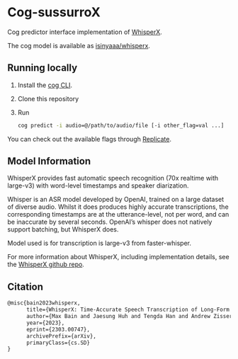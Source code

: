 # Cog-sussurroX

Cog predictor interface implementation of [WhisperX](https://github.com/m-bain/whisperX).

The cog model is available as [isinyaaa/whisperx](https://replicate.com/isinyaaa/whisperx).

## Running locally

1. Install the [cog CLI](https://github.com/replicate/cog).
2. Clone this repository
3. Run

    ```sh
    cog predict -i audio=@/path/to/audio/file [-i other_flag=val ...]
    ```

You can check out the available flags through [Replicate](https://replicate.com/isinyaaa/whisperx).

## Model Information

WhisperX provides fast automatic speech recognition (70x realtime with large-v3) with word-level timestamps and speaker diarization.

Whisper is an ASR model developed by OpenAI, trained on a large dataset of diverse audio. Whilst it does produces highly accurate transcriptions, the corresponding timestamps are at the utterance-level, not per word, and can be inaccurate by several seconds. OpenAI’s whisper does not natively support batching, but WhisperX does.

Model used is for transcription is large-v3 from faster-whisper.

For more information about WhisperX, including implementation details, see the [WhisperX github repo](https://github.com/m-bain/whisperX).

## Citation

```tex
@misc{bain2023whisperx,
      title={WhisperX: Time-Accurate Speech Transcription of Long-Form Audio}, 
      author={Max Bain and Jaesung Huh and Tengda Han and Andrew Zisserman},
      year={2023},
      eprint={2303.00747},
      archivePrefix={arXiv},
      primaryClass={cs.SD}
}
```
